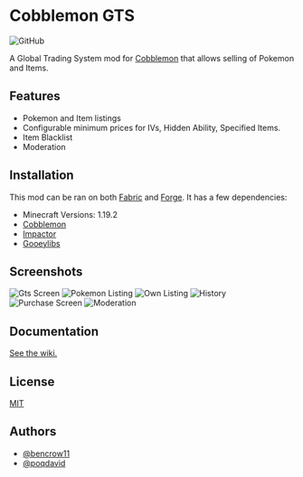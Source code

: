 
# Cobblemon GTS

![GitHub](https://img.shields.io/github/license/PokeSplashDEV/GTS)

A Global Trading System mod for [Cobblemon](https://cobblemon.com/) that allows selling of Pokemon and Items.
## Features

- Pokemon and Item listings
- Configurable minimum prices for IVs, Hidden Ability, Specified Items.
- Item Blacklist
- Moderation


## Installation

This mod can be ran on both [Fabric](https://fabricmc.net/) and [Forge](https://files.minecraftforge.net/net/minecraftforge/forge/). It has a few dependencies:

- Minecraft Versions: 1.19.2
- [Cobblemon](https://modrinth.com/mod/cobblemon)
- [Impactor](https://modrinth.com/mod/impactor)
- [Gooeylibs](https://github.com/NickImpact/GooeyLibs)


## Screenshots

![Gts Screen](https://i.imgur.com/laMTPyy.png)
![Pokemon Listing](https://i.imgur.com/1znf9Fk.png)
![Own Listing](https://i.imgur.com/sgl9jsN.png)
![History](https://i.imgur.com/m1ne2Li.png)
![Purchase Screen](https://i.imgur.com/U5xBVto.png)
![Moderation](https://i.imgur.com/JaStGsM.png)
## Documentation

[See the wiki.](https://github.com/PokeSplashDEV/GTS/wiki)


## License

[MIT](https://choosealicense.com/licenses/mit/)


## Authors

- [@bencrow11](https://www.github.com/bencrow11)
- [@poqdavid](https://www.github.com/poqdavid)
